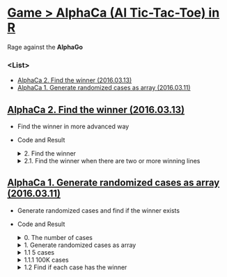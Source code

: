 # [Game > AlphaCa (AI Tic-Tac-Toe) in R](/README.md#alphaca-ai-tic-tac-toe-in-r)

Rage against the **AlphaGo**


### \<List>

- [AlphaCa 2. Find the winner (2016.03.13)](#alphaca-2-find-the-winner-20160313)
- [AlphaCa 1. Generate randomized cases as array (2016.03.11)](#alphaca-1-generate-randomized-cases-as-array-20160311)


## [AlphaCa 2. Find the winner (2016.03.13)](#list)

- Find the winner in more advanced way
- Code and Result
  <details>
    <summary>2. Find the winner</summary>

    ```r
    k=86532; a.arrow[,,k]                                                   # winner : 2nd player (8-4-6 on the '\' line)
    ```
    > &nbsp;&nbsp;&nbsp;&nbsp;&nbsp; [,1] [,2] [,3]  
    > [1,] &nbsp;&nbsp; 8 &nbsp;&nbsp; 5 &nbsp;&nbsp; 1  
    > [2,] &nbsp;&nbsp; 7 &nbsp;&nbsp; 4 &nbsp;&nbsp; 2  
    > [3,] &nbsp;&nbsp; 9 &nbsp;&nbsp; 3 &nbsp;&nbsp; 6

    ```r
    # Get the sums of remainders that are 0(all even) or 3(all odd)
    wl <- c()                                                               # wl(win/lose) : 0 (2nd player wins) / 1~2 (draw) / 3 (1st one wins)
    for (i in 1:3) {                                                        # combine colums
      wl <- c(wl, sum(a.arrow[,i,k]%%2))
    }
    for (i in 1:3) {                                                        # combine rows
      wl <- c(wl, sum(a.arrow[i,,k]%%2))
    }
    wl <- c(wl, sum(diag(a.arrow[,,k])%%2))                                 # combine \ diagonal 
    wl <- c(wl, sum(c(a.arrow[1,3,k],a.arrow[2,2,k],a.arrow[3,1,k])%%2))    # combine / diagonal
    wl                                                                      # 7th element is 0 → 2nd player won

    # mm : max and min value from wl; check easier if a winner exists
    mm <- c(max(wl), min(wl))
    mm
    ```
    > [1] 2 2 1 2 1 2 0 2  
    > [1] 2 0
  </details>
  <details>
    <summary>2.1. Find the winner when there are two or more winning lines</summary>

    ```r
    k=86537; a.arrow[,,k]
    ```
    > &nbsp;&nbsp;&nbsp;&nbsp;&nbsp; [,1] [,2] [,3]  
    > [1,] &nbsp;&nbsp; 5 &nbsp;&nbsp; 3 &nbsp;&nbsp; 7  
    > [2,] &nbsp;&nbsp; 8 &nbsp;&nbsp; 9 &nbsp;&nbsp; 2  
    > [3,] &nbsp;&nbsp; 4 &nbsp;&nbsp; 1 &nbsp;&nbsp; 6

    ```r
    # get wl.max with wl
    wl <- c()
    wl.max <- c()                                                           # wl.max : the max number of each line
    for (i in 1:3) {
      wl <- c(wl, sum(a.arrow[,i,k]%%2))
      wl.max <- c(wl.max, max(a.arrow[,i,k]))
    }
    for (i in 1:3) {
      wl <- c(wl, sum(a.arrow[i,,k]%%2))
      wl.max <- c(wl.max, max(a.arrow[i,,k]))
    }
    wl <- c(wl, sum(diag(a.arrow[,,k])%%2))
    wl.max <- c(wl.max, max(diag(a.arrow[,,k])))
    wl <- c(wl, sum(c(a.arrow[1,3,k],a.arrow[2,2,k],a.arrow[3,1,k])%%2))
    wl.max <- c(wl.max, max(a.arrow[1,3,k],a.arrow[2,2,k],a.arrow[3,1,k]))
    wl                                                                      # 2, 4-th lines consist only of odd numbers
    wl.max

    # mm : max and min value from wl; check easier if a winner exists
    mm <- c(max(wl), min(wl))
    mm
    ```
    > [1] 1 3 1 3 1 1 2 2  
    > [1] 8 9 7 7 9 6 9 9  
    > [1] 3 1

    ```r
    # Find the final singular winner
    wl.win.rank <- c(which(wl==3), which(wl==0)); wl.win.rank               # return 2, 4 where the winning lines are
    wl.max.real <- min(wl.max[wl.win.rank]); wl.max.real                    # the min of the max values in 2, 4th lines is 7
    wl.max.real.rank <- which(wl.max==wl.max.real); wl.max.real.rank        # 7 is the max value of 3, 4th lines

    wl.mrr.freq <- table(c(wl.max.rank, wl.max.real.rank)); wl.mrr.freq     # {4} is the intersection of {2, 4} and {3, 4}

    wl.rmr <- as.numeric(names(which(wl.mrr.freq==max(wl.mrr.freq))));wl.rmr# return 4
    winner <- wl[wl.rmr]
    winner                                                                  # the 4th line indicates '3' → 1st player won!
    ```
    > [1] 2 4  
    > [1] 7  
    > [1] 3 4

    > 2 3 4  
    > 1 1 2

    > [1] 4  
    > [1] 3
  </details>


## [AlphaCa 1. Generate randomized cases as array (2016.03.11)](#list)

- Generate randomized cases and find if the winner exists
- Code and Result
  <details>
    <summary>0. The number of cases</summary>

    ```r
    factorial(361)                                              # Go-game : 19 * 19 = 361 points
    exp(sum(log(1:361)))
    sum(log(1:361, base=10))                                    # 768.1577
    10^0.1577                                                   # → 1.437805 * 10^768
    ```
    > [1] Inf  
    > [1] Inf  
    > [1] 768.1577  
    > [1] 1.437805

    ```r
    factorial(9)                                                # Tic-Tac-Toe : 362,880
    factorial(9)/(2*2*2^4)                                      # eliminate symmetries of top and bottom(/2), left and right(/2), diagonals(/4) : 1/16 → 5,670
    ```
    > [1] 362880  
    > [1] 5670
  </details>
  <details>
    <summary>1. Generate randomized cases as array</summary>

    ```r
    a <- rank(runif(9), ties.method="random"); a
    matrix(a, nrow=3, ncol=3)
    ```
    > [1] 2 9 7 5 1 3 8 6 4

    > &nbsp;&nbsp;&nbsp;&nbsp;&nbsp; [,1] [,2] [,3]  
    > [1,] &nbsp;&nbsp; 2 &nbsp;&nbsp; 5 &nbsp;&nbsp; 8  
    > [2,] &nbsp;&nbsp; 9 &nbsp;&nbsp; 1 &nbsp;&nbsp; 6  
    > [3,] &nbsp;&nbsp; 7 &nbsp;&nbsp; 3 &nbsp;&nbsp; 4
  </details>
  <details>
    <summary>1.1 5 cases</summary>

    ```r
    set.seed(0307)                                              # the seed number works during the following for statement …… crazy!
    k=5; aa <- c(); a.arr <- c()

    for(i in 1:k) {
        a <- rank(runif(9), ties.method="random")
        aa <- c(aa, a)
        }

    a.arr <- array(aa, c(3,3,k))
    a.arr
    ```
    > , , 1  
    > 
    > &nbsp;&nbsp;&nbsp;&nbsp;&nbsp; [,1] [,2] [,3]  
    > [1,] &nbsp;&nbsp; 6 &nbsp;&nbsp; 3 &nbsp;&nbsp; 2  
    > [2,] &nbsp;&nbsp; 5 &nbsp;&nbsp; 1 &nbsp;&nbsp; 8  
    > [3,] &nbsp;&nbsp; 4 &nbsp;&nbsp; 7 &nbsp;&nbsp; 9  
    > ……
  </details>
  <details>
    <summary>1.1.1 100K cases</summary>

    ```r
    set.seed(0307)
    k=10^5; aa <- c(); a.arr <- c()                             # I realized such numerous cases is not needed, when it was too late.

    for(i in 1:k) {
        a <- rank(runif(9), ties.method="random")
        aa <- c(aa, a)
        }

    a.arrow <- array(aa, c(3,3,k))
    str(a.arrow)
    ```
    >  int [1:3, 1:3, 1:100000] 6 5 4 3 1 7 2 8 9 3 ...
  </details>
  <details>
    <summary>1.2 Find if each case has the winner</summary>

    1. Fill number of 1~9 instead of O/X  
    : The 1st Player puts (1, 3, 5, 7, 9) and the 2nd player does (2, 4, 6, 8).  
    2. It is the winner who puts only odd or only even numbers in a line including diagonal ones  
    : If there are two or more such lines, the winner is who has the smaller max value(to be continued ……).

    ```r
    a.arrow[,,41562]                                            # winner : 1nd player (3-1-5 on the '\' line)
    ```
    > &nbsp;&nbsp;&nbsp;&nbsp;&nbsp; [,1] [,2] [,3]  
    > [1,] &nbsp;&nbsp; 3 &nbsp;&nbsp; 9 &nbsp;&nbsp; 6  
    > [2,] &nbsp;&nbsp; 2 &nbsp;&nbsp; 1 &nbsp;&nbsp; 7  
    > [3,] &nbsp;&nbsp; 4 &nbsp;&nbsp; 8 &nbsp;&nbsp; 5

    ```r
    a.arrow[,2,41562]
    diag(a.arrow[,,41562])
    n=41562; c(a.arrow[1,3,n],a.arrow[2,2,n],a.arrow[3,1,n])
    ```
    > [1] 9 1 8  
    > [1] 3 1 5  
    > [1] 6 1 4

    ```r
    a.arrow[,3,41562]%%2                                        # 0 : even number / 1 : odd number
    diag(a.arrow[,,41562])%%2                                   # 1 1 1 : consists of only odd numbers
    ```
    > [1] 0 1 1  
    > [1] 1 1 1
  </details>
